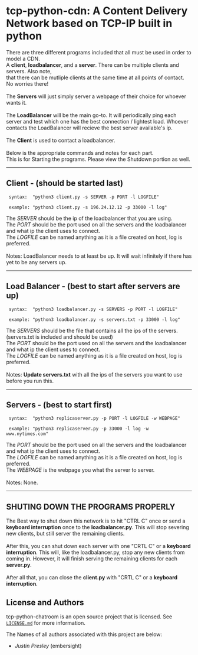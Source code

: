 <h1>tcp-python-cdn: A Content Delivery Network based on TCP-IP built in python</h1>


There are three different programs included that all must be used in order to model a CDN.<br>
A **client**, **loadbalancer**, and a **server**. There can be multiple clients and servers. Also note,<br>
that there can be mutliple clients at the same time at all points of contact. No worries there!<br>
<br>
The **Servers** will just simply server a webpage of their choice for whoever wants it.<br>
<br>
The **LoadBalancer** will be the main go-to. It will periodically ping each server and test which
one has the best connection / lightest load. Whoever contacts the LoadBalancer will recieve
the best server available's ip.<br>
<br>
The **Client** is used to contact a loadbalancer.<br>
<br>
Below is the appropriate commands and notes for each part.<br>
This is for Starting the programs. Please view the Shutdown portion as well.<br>

---

<h2>Client - (should be started last)</h2>

     syntax:  "python3 client.py -s SERVER -p PORT -l LOGFILE"
  
     example: "python3 client.py -s 196.24.12.12 -p 33000 -l log"
  
  The *SERVER* should be the ip of the loadbalancer that you are using.<br>
  The *PORT* should be the port used on all the servers and the loadbalancer and what ip the client uses to connect.<br>
  The *LOGFILE* can be named anything as it is a file created on host, log is preferred.<br>
  <br>
  Notes: LoadBalancer needs to at least be up. It will wait infinitely if
  there has yet to be any servers up.

---

<h2>Load Balancer - (best to start after servers are up)</h2>

     syntax:  "python3 loadbalancer.py -s SERVERS -p PORT -l LOGFILE"
  
     example: "python3 loadbalancer.py -s servers.txt -p 33000 -l log"

  The *SERVERS* should be the file that contains all the ips of the servers.
  (servers.txt is included and should be used)<br>
  The *PORT* should be the port used on all the servers and the loadbalancer and what ip the client uses to connect.<br>
  The *LOGFILE* can be named anything as it is a file created on host, log is preferred.<br>
  <br>
  Notes: **Update servers.txt** with all the ips of the servers you want to use before you run this.

---

<h2>Servers - (best to start first)</h2>

     syntax:  "python3 replicaserver.py -p PORT -l LOGFILE -w WEBPAGE"
  
     example: "python3 replicaserver.py -p 33000 -l log -w www.nytimes.com"

  The *PORT* should be the port used on all the servers and the loadbalancer and what ip the client uses to connect.<br>
  The *LOGFILE* can be named anything as it is a file created on host, log is preferred.<br>
  The *WEBPAGE* is the webpage you what the server to server.<br>
  <br>
  Notes: None.

---


<h2>SHUTING DOWN THE PROGRAMS PROPERLY</h2>

The Best way to shut down this network is to hit "CTRL C" once or send a **keyboard interruption** once
to the **loadbalancer.py**. This will stop severing new clients, but still server the remaining clients.<br>
<br>
After this, you can shut down each server with one "CRTL C" or a **keyboard interruption**. This will, like the
loadbalancer.py, stop any new clients from coming in. However, it will finish serving the remaining clients for each **server.py**.<br>
<br>
After all that, you can close the **client.py** with "CRTL C" or a **keyboard interruption**.

<h2>License and Authors</h2>

tcp-python-chatroom is an open source project that is licensed. See [`LICENSE.md`](LICENSE.md) for more information.

The Names of all authors associated with this project are below:

  * *Justin Presley* (embersight)
